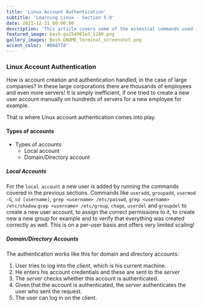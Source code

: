 ```yaml
---
title: 'Linux Account Authentication'
subtitle: 'Learning Linux - Section 5.9'
date: 2021-12-31 00:00:00
description: 'This article covers some of the essential commands used in any Linux distribution. Vim text editor was used and CentOS 7 was the OS used in this series. It was setup as command line only virtual machine and accessed through ssh. There are 8 Sections in total.'
featured_image: bash-ga254901e3_1280.png
gallery_images: Bash_GNOME_Terminal_screenshot.png
accent_color: '#08877d'
---
```


### Linux Account Authentication

How is account creation and authentication handled, in the case of large companies? 
In these large corporations there are thousands of employees and even more servers!
It is simply inefficient, if one tried to create a new user account manually on hundreds of servers 
for a new employee for example.

That is where Linux account authentication comes into play.

#### Types of accounts

- Types of accounts
  - Local account
  - Domain/Directory account

##### Local Accounts

For the `local account` a new user is added by running the commands covered in the previous 
sections. Commands like `useradd`, `groupadd`, `usermod -G`, `id [username]`, `grep <username> /etc/passwd`, `grep <username> /etc/shadow` 
`grep <username> /etc/group`, `chage`, `userdel` and `groupdel` to create a new user account, to assign the correct permissions to it, to create new a new group for example and to verify that everything was created correctly as well. This is on a per-user basis and offers very limited scaling!

##### Domain\/Directory Accounts

The authentication works like this for domain and directory accounts:

1. User tries to log into the *client*, which is his current machine.
2. He enters his account credentials and these are sent to the *server*
3. The *server* checks whether this account is authenticated.
4. Given that the account is authenticated, the *server* authenticates the user who sent the request.
5. The user can log in on the client.